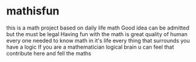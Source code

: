 # mathisfun
this is a math project based on daily life math
Good idea can be admitted but the must be legal 
Having fun with the math is great quality of human
every one needed to know math in it's life 
every thing that surrounds you have a logic
If you are a mathematician logical brain u can feel that
contribute here and fell the maths
